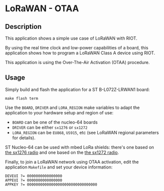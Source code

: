 LoRaWAN - OTAA
==============

Description
-----------

This application shows a simple use case of LoRaWAN with RIOT.

By using the real time clock and low-power capabilities of a board, this
application shows how to program a LoRaWAN Class A device using RIOT.

This application is using the Over-The-Air Activation (OTAA) procedure.

Usage
-----

Simply build and flash the application for a ST B-L072Z-LRWAN1 board:

    make flash term

Use the `BOARD`, `DRIVER` and `LORA_REGION` make variables to adapt the application
to your hardware setup and region of use:

- `BOARD` can be one of the nucleo-64 boards
- `DRIVER` can be either `sx1276` or `sx1272`
- `LORA_REGION` can be `EU868`, `US915`, etc (see LoRaWAN regional parameters for
  details).

ST Nucleo-64 can be used with mbed LoRa shields: there's one based on
[the sx1276 radio](https://os.mbed.com/components/SX1276MB1xAS/) and one based
on the [the sx1272 radio](https://os.mbed.com/components/SX1272MB2xAS/).

Finally, to join a LoRaWAN network using OTAA activation, edit the application
`Makefile` and set your device information:

    DEVEUI ?= 0000000000000000
    APPEUI ?= 0000000000000000
    APPKEY ?= 00000000000000000000000000000000
